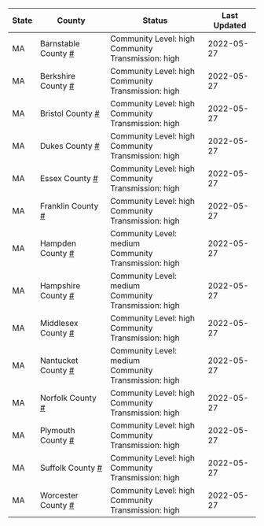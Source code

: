 State | County | Status | Last Updated
--- | --- | --- | --- 
MA | Barnstable County <a href="#barnstable_county">#</a> | <a name="barnstable_county"></a>Community Level: high<br/>Community Transmission: high | 2022-05-27
MA | Berkshire County <a href="#berkshire_county">#</a> | <a name="berkshire_county"></a>Community Level: high<br/>Community Transmission: high | 2022-05-27
MA | Bristol County <a href="#bristol_county">#</a> | <a name="bristol_county"></a>Community Level: high<br/>Community Transmission: high | 2022-05-27
MA | Dukes County <a href="#dukes_county">#</a> | <a name="dukes_county"></a>Community Level: high<br/>Community Transmission: high | 2022-05-27
MA | Essex County <a href="#essex_county">#</a> | <a name="essex_county"></a>Community Level: high<br/>Community Transmission: high | 2022-05-27
MA | Franklin County <a href="#franklin_county">#</a> | <a name="franklin_county"></a>Community Level: high<br/>Community Transmission: high | 2022-05-27
MA | Hampden County <a href="#hampden_county">#</a> | <a name="hampden_county"></a>Community Level: medium<br/>Community Transmission: high | 2022-05-27
MA | Hampshire County <a href="#hampshire_county">#</a> | <a name="hampshire_county"></a>Community Level: medium<br/>Community Transmission: high | 2022-05-27
MA | Middlesex County <a href="#middlesex_county">#</a> | <a name="middlesex_county"></a>Community Level: high<br/>Community Transmission: high | 2022-05-27
MA | Nantucket County <a href="#nantucket_county">#</a> | <a name="nantucket_county"></a>Community Level: medium<br/>Community Transmission: high | 2022-05-27
MA | Norfolk County <a href="#norfolk_county">#</a> | <a name="norfolk_county"></a>Community Level: high<br/>Community Transmission: high | 2022-05-27
MA | Plymouth County <a href="#plymouth_county">#</a> | <a name="plymouth_county"></a>Community Level: high<br/>Community Transmission: high | 2022-05-27
MA | Suffolk County <a href="#suffolk_county">#</a> | <a name="suffolk_county"></a>Community Level: high<br/>Community Transmission: high | 2022-05-27
MA | Worcester County <a href="#worcester_county">#</a> | <a name="worcester_county"></a>Community Level: high<br/>Community Transmission: high | 2022-05-27
